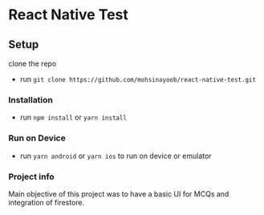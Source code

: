 # React Native Test

## Setup
clone the repo  
- run `git clone https://github.com/mohsinayoob/react-native-test.git`

### Installation

- run `npm install` or `yarn install`

### Run on Device

- run `yarn android` or `yarn ios` to run on device or emulator


### Project info


Main objective of this project was to have a basic UI for MCQs and integration of firestore.